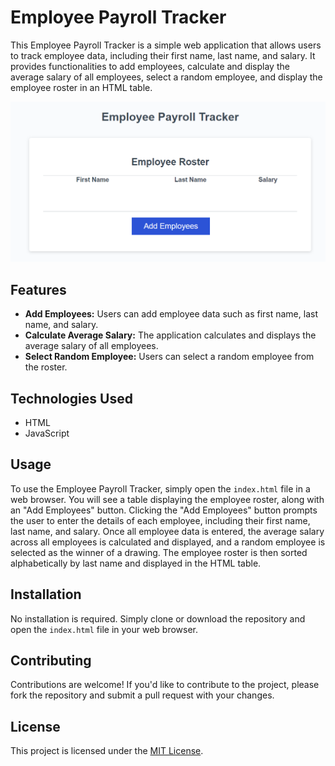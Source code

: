# Employee Payroll Tracker

This Employee Payroll Tracker is a simple web application that allows users to track employee data, including their first name, last name, and salary. It provides functionalities to add employees, calculate and display the average salary of all employees, select a random employee, and display the employee roster in an HTML table.

![Site Screenshot](./assets/site-screenshot.png)

## Features

- **Add Employees:** Users can add employee data such as first name, last name, and salary.
- **Calculate Average Salary:** The application calculates and displays the average salary of all employees.
- **Select Random Employee:** Users can select a random employee from the roster.

## Technologies Used
- HTML
- JavaScript

## Usage

To use the Employee Payroll Tracker, simply open the `index.html` file in a web browser. You will see a table displaying the employee roster, along with an "Add Employees" button. Clicking the "Add Employees" button prompts the user to enter the details of each employee, including their first name, last name, and salary. Once all employee data is entered, the average salary across all employees is calculated and displayed, and a random employee is selected as the winner of a drawing. The employee roster is then sorted alphabetically by last name and displayed in the HTML table.

## Installation

No installation is required. Simply clone or download the repository and open the `index.html` file in your web browser.

## Contributing

Contributions are welcome! If you'd like to contribute to the project, please fork the repository and submit a pull request with your changes.

## License

This project is licensed under the [MIT License](LICENSE).